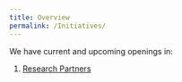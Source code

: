 ```yaml
---
title: Overview
permalink: /Initiatives/
---
```

We have current and upcoming openings in:
1. [Research Partners](/careers/research)
